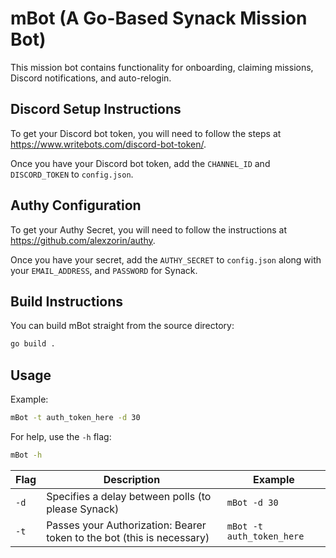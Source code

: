 # mBot (A Go-Based Synack Mission Bot)

This mission bot contains functionality for onboarding, claiming missions, Discord notifications, and auto-relogin.

## Discord Setup Instructions

To get your Discord bot token, you will need to follow the steps at <https://www.writebots.com/discord-bot-token/>.

Once you have your Discord bot token, add the `CHANNEL_ID` and `DISCORD_TOKEN` to `config.json`.

## Authy Configuration

To get your Authy Secret, you will need to follow the instructions at <https://github.com/alexzorin/authy>.

Once you have your secret, add the `AUTHY_SECRET` to `config.json` along with your `EMAIL_ADDRESS`, and `PASSWORD` for Synack.

## Build Instructions

You can build mBot straight from the source directory:

```bash
go build .
```

## Usage

Example:

```bash
mBot -t auth_token_here -d 30
```

For help, use the `-h` flag:

```bash
mBot -h
```

| Flag | Description | Example |
|------|-------------|---------|
| `-d` | Specifies a delay between polls (to please Synack) | `mBot -d 30` |
| `-t` | Passes your Authorization: Bearer token to the bot (this is necessary) | `mBot -t auth_token_here` |